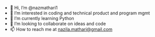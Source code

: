 - 👋 Hi, I’m @nazmathari1
- 👀 I’m interested in coding and technical product and program mgmt
- 🌱 I’m currently learning Python
- 💞️ I’m looking to collaborate on ideas and code
- 📫 How to reach me at nazila.mathari@gmail.com

<!---
nazmathari1/nazmathari1 is a ✨ special ✨ repository because its `README.md` (this file) appears on your GitHub profile.
You can click the Preview link to take a look at your changes.
--->
